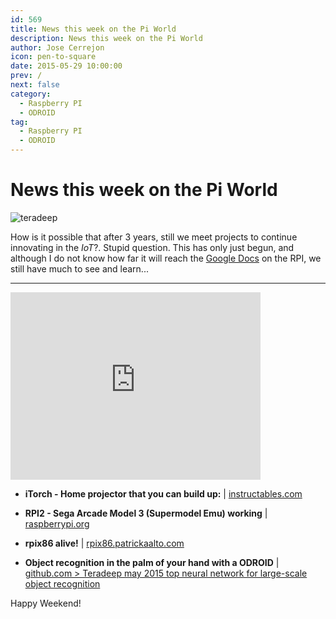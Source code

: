 ```yaml
---
id: 569
title: News this week on the Pi World
description: News this week on the Pi World
author: Jose Cerrejon
icon: pen-to-square
date: 2015-05-29 10:00:00
prev: /
next: false
category:
  - Raspberry PI
  - ODROID
tag:
  - Raspberry PI
  - ODROID
---
```


# News this week on the Pi World

![teradeep](/images/2015/05/teradeep.png)

How is it possible that after 3 years, still we meet projects to continue innovating in the *IoT*?. Stupid question. This has only just begun, and although I do not know how far it will reach the [Google Docs](http://goo.gl/Iwhbq) on the RPI, we still have much to see and learn...

- - -
<iframe width="400" height="300" src="https://www.youtube.com/embed/_wXHR-lad-Q?rel=0&amp;controls=0" frameborder="0" allowfullscreen></iframe>

* **iTorch - Home projector that you can build up:** | [instructables.com](http://www.instructables.com/id/iTorch-raspberry-pi-flashlight-projector/?ALLSTEPS)

* **RPI2 - Sega Arcade Model 3 (Supermodel Emu) working** | [raspberrypi.org](https://www.raspberrypi.org/forums/viewtopic.php?f=78&t=111384)

* **rpix86 alive!** | [rpix86.patrickaalto.com](http://rpix86.patrickaalto.com/rblog.html)

* **Object recognition in the palm of your hand with a ODROID** | [github.com > Teradeep may 2015 top neural network for large-scale object recognition](https://github.com/teradeep/demo-apps)

Happy Weekend!


